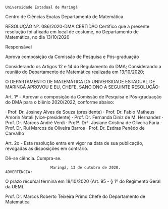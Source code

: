 	

	Universidade Estadual de Maringá
Centro de Ciências Exatas
Departamento de Matemática
	



RESOLUÇÃO Nº. 086/2020-DMA
	CERTIDÃO
Certifico que a presente resolução foi afixada em local de costume, no Departamento de Matemática, no dia 13/10/2020

Responsável





Aprova composição da Comissão de Pesquisa e
Pós-graduação


Considerando os Artigos 12 e 14 do Regulamento do DMA;
Considerando a reunião do Departamento de Matemática realizada em 13/10/2020;

O DEPARTAMENTO DE MATEMÁTICA DA UNIVERSIDADE ESTADUAL DE MARINGÁ APROVOU E EU, CHEFE, SANCIONO A SEGUINTE RESOLUÇÃO:

Art. 1º - Aprovar a composição da Comissão de Pesquisa e Pós-graduação do DMA para o biênio 2020/2022, conforme abaixo:

· Prof. Dr. Josiney Alves de Souza (presidente)
· Prof. Dr. Fabio Matheus Amorin Natali (vice-presidente)
· Prof. Dr. Fernanda Diniz de M. Hernandez
· Prof. Dr. Marcos André Verdi
· Profª. Drª. Josiane Cristina de Oliveira Faria
· Prof. Dr. Rui Marcos de Oliveira Barros
· Prof. Dr. Esdras Penêdo de Carvalho

Art. 2o - Esta resolução entra em vigor na data de sua publicação, revogadas as disposições em contrário.

Dê-se ciência.
Cumpra-se.

						Maringá, 13 de outubro de 2020.
	ADVERTÊNCIA:
O prazo recursal termina em 18/10/2020 (Art. 95 - § 1º do Regimento Geral da UEM).








Prof. Dr. Marcos Roberto Teixeira Primo
 Chefe do Departamento de Matemática
